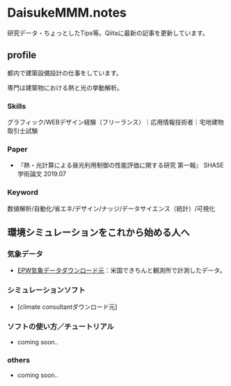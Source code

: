 # DaisukeMMM.notes
研究データ・ちょっとしたTips等。Qiitaに最新の記事を更新しています。

## profile
都内で建築設備設計の仕事をしています。

専門は建築物における熱と光の挙動解析。

### Skills
グラフィック/WEBデザイン経験（フリーランス）｜応用情報技術者｜宅地建物取引士試験

### Paper
* 『熱・光計算による昼光利用制御の性能評価に関する研究 第一報』 SHASE学術論文 2019.07

### Keyword
数値解析/自動化/省エネ/デザイン/ナッジ/データサイエンス（統計）/可視化


## 環境シミュレーションをこれから始める人へ
### 気象データ
* [EPW気象データダウンロード元](https://energyplus.net/weather)：米国できちんと観測所で計測したデータ。

### シミュレーションソフト
* [climate consultantダウンロード元]

### ソフトの使い方／チュートリアル
* coming soon..

### others
* coming soon..
